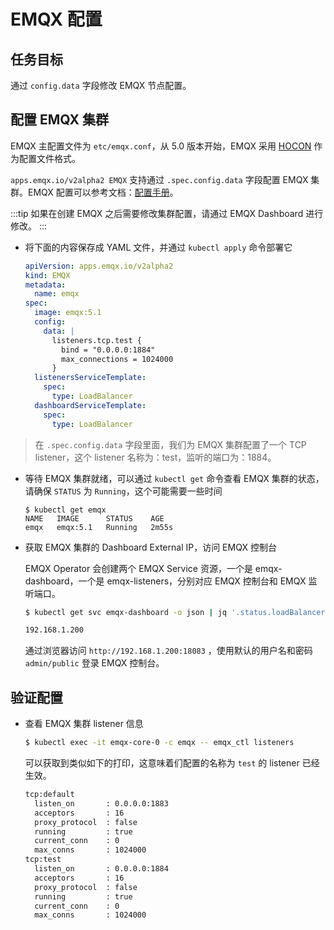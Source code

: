 # EMQX 配置

## 任务目标

通过 `config.data` 字段修改 EMQX 节点配置。

## 配置 EMQX 集群

EMQX 主配置文件为 `etc/emqx.conf`，从 5.0 版本开始，EMQX 采用 [HOCON](https://www.emqx.io/docs/zh/v5.1/configuration/configuration.html#hocon-%E9%85%8D%E7%BD%AE%E6%A0%BC%E5%BC%8F) 作为配置文件格式。

`apps.emqx.io/v2alpha2 EMQX` 支持通过 `.spec.config.data` 字段配置 EMQX 集群。EMQX 配置可以参考文档：[配置手册](https://www.emqx.io/docs/zh/v5.1/configuration/configuration-manual.html#%E8%8A%82%E7%82%B9%E8%AE%BE%E7%BD%AE)。

:::tip
如果在创建 EMQX 之后需要修改集群配置，请通过 EMQX Dashboard 进行修改。
:::

+ 将下面的内容保存成 YAML 文件，并通过 `kubectl apply` 命令部署它

  ```yaml
  apiVersion: apps.emqx.io/v2alpha2
  kind: EMQX
  metadata:
    name: emqx
  spec:
    image: emqx:5.1
    config:
      data: |
        listeners.tcp.test {
          bind = "0.0.0.0:1884"
          max_connections = 1024000
        }
    listenersServiceTemplate:
      spec:
        type: LoadBalancer
    dashboardServiceTemplate:
      spec:
        type: LoadBalancer
  ```

> 在 `.spec.config.data` 字段里面，我们为 EMQX 集群配置了一个 TCP listener，这个 listener 名称为：test，监听的端口为：1884。

+ 等待 EMQX 集群就绪，可以通过 `kubectl get` 命令查看 EMQX 集群的状态，请确保 `STATUS` 为 `Running`，这个可能需要一些时间

  ```
  $ kubectl get emqx
  NAME   IMAGE      STATUS    AGE
  emqx   emqx:5.1   Running   2m55s
  ```

+ 获取 EMQX 集群的 Dashboard External IP，访问 EMQX 控制台

  EMQX Operator 会创建两个 EMQX Service 资源，一个是 emqx-dashboard，一个是 emqx-listeners，分别对应 EMQX 控制台和 EMQX 监听端口。

  ```bash
  $ kubectl get svc emqx-dashboard -o json | jq '.status.loadBalancer.ingress[0].ip'

  192.168.1.200
  ```

  通过浏览器访问 `http://192.168.1.200:18083` ，使用默认的用户名和密码 `admin/public` 登录 EMQX 控制台。

## 验证配置

+ 查看 EMQX 集群 listener 信息

  ```bash
  $ kubectl exec -it emqx-core-0 -c emqx -- emqx_ctl listeners
  ```

  可以获取到类似如下的打印，这意味着们配置的名称为 `test` 的 listener 已经生效。

  ```bash
  tcp:default
    listen_on       : 0.0.0.0:1883
    acceptors       : 16
    proxy_protocol  : false
    running         : true
    current_conn    : 0
    max_conns       : 1024000
  tcp:test
    listen_on       : 0.0.0.0:1884
    acceptors       : 16
    proxy_protocol  : false
    running         : true
    current_conn    : 0
    max_conns       : 1024000
  ```
